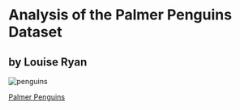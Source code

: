 # Analysis of the Palmer Penguins Dataset

## by Louise Ryan



![penguins](https://allisonhorst.github.io/palmerpenguins/reference/figures/lter_penguins.png)


[Palmer Penguins](https://d3i3l3kraiqpym.cloudfront.net/wp-content/uploads/2016/04/26094914/Ad%C3%A9lie-Chinstrap-and-gentoo-penguin-species.jpg)


